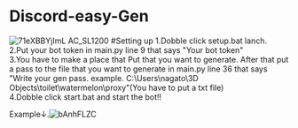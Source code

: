 # Discord-easy-Gen
![71eXBBYjImL _AC_SL1200_](https://user-images.githubusercontent.com/94958239/174428943-07098184-5f71-4e1c-b843-2e4682da8e1c.jpg)
#Setting up
1.Dobble click setup.bat lanch.<br>
2.Put your bot token in main.py line 9 that says "Your bot token"<br>
3.You have to make a place that Put that you want to generate. After that put a pass to the file that you want to generate in main.py line 36 that says "Write your gen pass. example. C:\\Users\\nagato\\3D Objects\\toilet\\watermelon\\proxy"(You have to put a txt file)<br>
4.Dobble click start.bat and start the bot!!<br>


Example↓.![bAnhFLZC](https://user-images.githubusercontent.com/94958239/174429442-18f3646e-9228-4459-8038-29cbfe946c18.png)<br>


